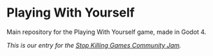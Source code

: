 # Playing With Yourself

Main repository for the Playing With Yourself game, made in Godot 4.

*This is our entry for the [Stop Killing Games Community Jam](https://itch.io/jam/stop-killing-games-game-jam).*
